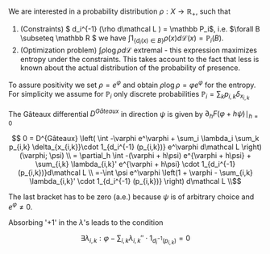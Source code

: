 We are interested in a probability distribution $\rho:X \rightarrow \mathbb R_+$, such that

 1.  (Constraints) $ d_i^{-1} (\rho d\mathcal L ) =  \mathbb P_i$, i.e. $\forall B \subseteq \mathbb R $  we have $\int 1_{\{d_i(x) \in B \} }\rho(x) d \mathcal L(x) = \mathbb P_i(B)$. 
 2. (Optimization problem) $\int \rho \log \rho d\mathcal L$ extremal - this expression maximizes entropy under the constraints. This takes account to the fact that less is known about the actual distribution of the probability of presence.
 

To assure positivity we set $\rho = e^\varphi$ and obtain $\rho \log \rho = \varphi e^\varphi$ for the entropy. For simplicity we assume for $\mathbb P_i$ only discrete probabilities $\mathbb P_i = \sum_k p_{i,k} \delta_{x_{i,k}}$

The Gâteaux differential $D^{Gâteaux}$ in direction $\psi$ is given by $\partial_h F(\varphi + h\psi)\mid_{h=0}$

$$ 0 = D^{Gâteaux} \left( \int  -\varphi e^\varphi + \sum_i \lambda_i \sum_k p_{i,k} \delta_{x_{i,k}}\cdot 1_{d_i^{-1} (p_{i,k})} e^\varphi  d\mathcal L \right)(\varphi; \psi) \\
= \partial_h \int -(\varphi + h\psi) e^{\varphi + h\psi} + \sum_{i,k} \lambda_{i,k}' e^{\varphi + h\psi}  \cdot  1_{d_i^{-1} (p_{i,k})}d\mathcal L \\
=-\int \psi e^\varphi \left(1 + \varphi - \sum_{i,k} \lambda_{i,k}' \cdot  1_{d_i^{-1} (p_{i,k})} \right) d\mathcal L \\$$

The last bracket has to be zero (a.e.) because $\psi$ is of arbitrary choice and $e^\varphi \ne 0$.

Absorbing '+1' in the $\lambda$'s leads to the condition

  $$\exists \lambda_{i,k} : \varphi - \sum_{i,k}  \lambda_{i,k}''\cdot  1_{d_i^{-1} (p_{i,k})} = 0$$

